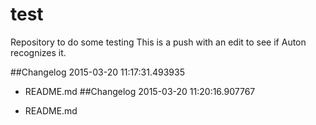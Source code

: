 # test
Repository to do some testing
This is a push with an edit to see if Auton recognizes it.

##Changelog 2015-03-20 11:17:31.493935

* README.md
##Changelog 2015-03-20 11:20:16.907767

* README.md